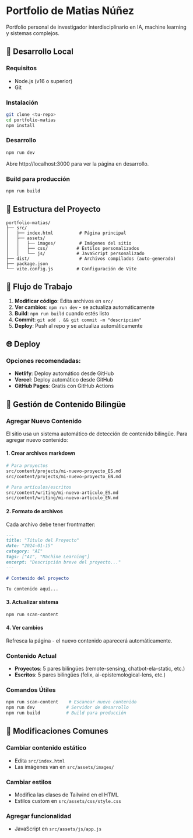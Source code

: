 # Portfolio de Matias Núñez

Portfolio personal de investigador interdisciplinario en IA, machine learning y sistemas complejos.

## 🚀 Desarrollo Local

### Requisitos
- Node.js (v16 o superior)
- Git

### Instalación
```bash
git clone <tu-repo>
cd portfolio-matias
npm install
```

### Desarrollo
```bash
npm run dev
```
Abre http://localhost:3000 para ver la página en desarrollo.

### Build para producción
```bash
npm run build
```

## 📁 Estructura del Proyecto

```
portfolio-matias/
├── src/
│   ├── index.html          # Página principal
│   ├── assets/
│   │   ├── images/         # Imágenes del sitio
│   │   ├── css/           # Estilos personalizados
│   │   └── js/            # JavaScript personalizado
├── dist/                   # Archivos compilados (auto-generado)
├── package.json
└── vite.config.js         # Configuración de Vite
```

## 🔄 Flujo de Trabajo

1. **Modificar código**: Edita archivos en `src/`
2. **Ver cambios**: `npm run dev` - se actualiza automáticamente
3. **Build**: `npm run build` cuando estés listo
4. **Commit**: `git add . && git commit -m "descripción"`
5. **Deploy**: Push al repo y se actualiza automáticamente

## 🌐 Deploy

### Opciones recomendadas:
- **Netlify**: Deploy automático desde GitHub
- **Vercel**: Deploy automático desde GitHub  
- **GitHub Pages**: Gratis con GitHub Actions

## 📝 Gestión de Contenido Bilingüe

### Agregar Nuevo Contenido

El sitio usa un sistema automático de detección de contenido bilingüe. Para agregar nuevo contenido:

#### 1. Crear archivos markdown
```bash
# Para proyectos
src/content/projects/mi-nuevo-proyecto_ES.md
src/content/projects/mi-nuevo-proyecto_EN.md

# Para artículos/escritos
src/content/writing/mi-nuevo-articulo_ES.md
src/content/writing/mi-nuevo-articulo_EN.md
```

#### 2. Formato de archivos
Cada archivo debe tener frontmatter:
```markdown
---
title: "Título del Proyecto"
date: "2024-01-15"
category: "AI"
tags: ["AI", "Machine Learning"]
excerpt: "Descripción breve del proyecto..."
---

# Contenido del proyecto

Tu contenido aquí...
```

#### 3. Actualizar sistema
```bash
npm run scan-content
```

#### 4. Ver cambios
Refresca la página - el nuevo contenido aparecerá automáticamente.

### Contenido Actual
- **Proyectos**: 5 pares bilingües (remote-sensing, chatbot-ela-static, etc.)
- **Escritos**: 5 pares bilingües (felix, ai-epistemological-lens, etc.)

### Comandos Útiles
```bash
npm run scan-content    # Escanear nuevo contenido
npm run dev            # Servidor de desarrollo
npm run build          # Build para producción
```

## 📝 Modificaciones Comunes

### Cambiar contenido estático
- Edita `src/index.html`
- Las imágenes van en `src/assets/images/`

### Cambiar estilos
- Modifica las clases de Tailwind en el HTML
- Estilos custom en `src/assets/css/style.css`

### Agregar funcionalidad
- JavaScript en `src/assets/js/app.js`